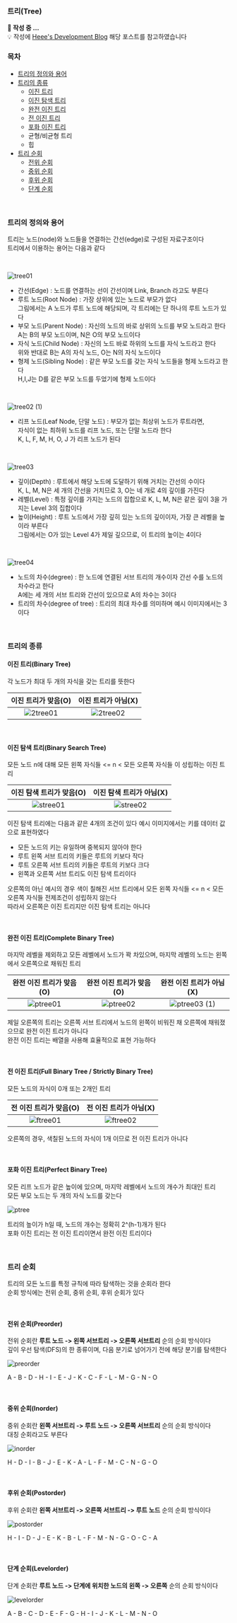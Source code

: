 ### 트리(Tree)

**🏃 작성 중 ...**   
💡 작성에 [Heee's Development Blog](https://gmlwjd9405.github.io/2018/08/12/data-structure-tree.html) 해당 포스트를 참고하였습니다  

### 목차
- [트리의 정의와 용어](#트리의-정의와-용어) 
- [트리의 종류](#트리의-종류)
  - [이진 트리](#이진-트리binary-tree)
  - [이진 탐색 트리](#이진-탐색-트리binary-search-tree)
  - [완전 이진 트리](#완전-이진-트리complete-binary-tree)
  - [전 이진 트리](#전-이진-트리full-binary-tree--strictly-binary-tree)
  - [포화 이진 트리](#포화-이진-트리perfect-binary-tree)
  - 균형/비균형 트리
  - 힙
- [트리 순회](#트리-순회)
  - [전위 순회](#전위-순회preorder)
  - [중위 순회](#중위-순회inorder)
  - [후위 순회](#후위-순회postorder)
  - [단계 순회](#단계-순회levelorder)

<br/>

### 트리의 정의와 용어  

트리는 노드(node)와 노드들을 연결하는 간선(edge)로 구성된 자료구조이다  
트리에서 이용하는 용어는 다음과 같다  

<br/>

![tree01](https://user-images.githubusercontent.com/80666066/129539656-c927cc37-809a-4dfb-98ef-89fe5c2c7d5a.png)

- 간선(Edge) : 노드를 연결하는 선이 간선이며 Link, Branch 라고도 부른다  
- 루트 노드(Root Node) : 가장 상위에 있는 노드로 부모가 없다 <br/> 그림에서는 A 노드가 루트 노드에 해당되며, 각 트리에는 단 하나의 루트 노드가 있다  
- 부모 노드(Parent Node) : 자신의 노드의 바로 상위의 노드를 부모 노드라고 한다 <br/> A는 B의 부모 노드이며, N은 O의 부모 노드이다  
- 자식 노드(Child Node) : 자신의 노드 바로 하위의 노드를 자식 노드라고 한다 <br/> 위와 반대로 B는 A의 자식 노드, O는 N의 자식 노드이다  
- 형제 노드(Sibling Node) : 같은 부모 노드를 갖는 자식 노드들을 형제 노드라고 한다  <br/> H,I,J는 D를 같은 부모 노드를 두었기에 형제 노드이다  

<br/>

![tree02 (1)](https://user-images.githubusercontent.com/80666066/129541103-a198cd4f-66c9-4957-bd5f-385abe98f182.png)

- 리프 노드(Leaf Node, 단말 노드) : 부모가 없는 최상위 노드가 루트라면, <br/> 자식이 없는 최하위 노드를 리프 노드, 또는 단말 노드라 한다 <br/> K, L, F, M, H, O, J 가 리프 노드가 된다  

<br/>

![tree03](https://user-images.githubusercontent.com/80666066/129541319-98db9a94-8f1b-4c43-a848-d2cd326c8be6.png)

- 깊이(Depth) : 루트에서 해당 노드에 도달하기 위해 거치는 간선의 수이다 <br/> K, L, M, N은 세 개의 간선을 거치므로 3, O는 네 개로 4의 깊이를 가진다  
- 레벨(Level) : 특정 깊이를 가지는 노드의 집합으로 K, L, M, N은 같은 깊이 3을 가지는 Level 3의 집합이다 
- 높이(Height) : 루트 노드에서 가장 깊히 있는 노드의 깊이이자, 가장 큰 레벨을 높이라 부른다  <br/> 그림에서는 O가 있는 Level 4가 제일 깊으므로, 이 트리의 높이는 4이다 

<br/>

![tree04](https://user-images.githubusercontent.com/80666066/129543102-361910b7-9e3c-4ff3-9e6c-87e87782da9b.png)

- 노드의 차수(degree) : 한 노드에 연결된 서브 트리의 개수이자 간선 수를 노드의 차수라고 한다  <br/> A에는 세 개의 서브 트리와 간선이 있으므로 A의 차수는 3이다 
- 트리의 차수(degree of tree) : 트리의 최대 차수를 의미하며 예시 이미지에서는 3이다 

<br/>

### 트리의 종류  

#### 이진 트리(Binary Tree) 

각 노드가 최대 두 개의 자식을 갖는 트리를 뜻한다  

|이진 트리가 맞음(O)|이진 트리가 아님(X)|
|:-:|:-:|
|![2tree01](https://user-images.githubusercontent.com/80666066/129545278-2a26040f-4919-435c-bf1e-b70d48e45fcf.png)| ![2tree02](https://user-images.githubusercontent.com/80666066/129545285-b10bb81e-ee62-436a-9b72-f3954656b746.png) |

<br/>

#### 이진 탐색 트리(Binary Search Tree)

모든 노드 n에 대해 모든 왼쪽 자식들 <= n < 모든 오른쪽 자식들 이 성립하는 이진 트리  

|이진 탐색 트리가 맞음(O)|이진 탐색 트리가 아님(X)|
|:-:|:-:|
| ![stree01](https://user-images.githubusercontent.com/80666066/129546141-0fd6fc58-a248-4203-a943-7b0a9a59de4b.png) | ![stree02](https://user-images.githubusercontent.com/80666066/129546193-f02304f0-5ae1-47f4-9104-ea77f898f9da.png) |

이진 탐색 트리에는 다음과 같은 4개의 조건이 있다 
예시 이미지에서는 키를 데이터 값으로 표현하였다  
- 모든 노드의 키는 유일하며 중복되지 않아야 한다  
- 루트 왼쪽 서브 트리의 키들은 루트의 키보다 작다 
- 루트 오른쪽 서브 트리의 키들은 루트의 키보다 크다  
- 왼쪽과 오른쪽 서브 트리도 이진 탐색 트리이다  

오른쪽의 아닌 예시의 경우 색이 칠해진 서브 트리에서 모든 왼쪽 자식들 <= n < 모든 오른쪽 자식들 전제조건이 성립하지 않는다  
따라서 오른쪽은 이진 트리지만 이진 탐색 트리는 아니다  

<br/>

#### 완전 이진 트리(Complete Binary Tree)

마지막 레벨을 제외하고 모든 레벨에서 노드가 꽉 차있으며, 마지막 레벨의 노드는 왼쪽에서 오른쪽으로 채워진 트리  

|완전 이진 트리가 맞음(O)|완전 이진 트리가 맞음(O)|완전 이진 트리가 아님(X)|
|:-:|:-:|:-:|
| ![ptree01](https://user-images.githubusercontent.com/80666066/129550623-091700f1-b321-4202-af5f-1d99053cb111.png)| ![ptree02](https://user-images.githubusercontent.com/80666066/129550667-4a459d17-7ccf-4dfb-9934-59b293a423bd.png)| ![ptree03 (1)](https://user-images.githubusercontent.com/80666066/129550694-b0fd8d90-b98f-4af9-9eaa-69b0ffa03631.png) |

제일 오른쪽의 트리는 오른쪽 서브 트리에서 노드의 왼쪽이 비워진 채 오른쪽에 채워졌으므로 완전 이진 트리가 아니다  
완전 이진 트리는 배열을 사용해 효율적으로 표현 가능하다  

<br/>

#### 전 이진 트리(Full Binary Tree / Strictly Binary Tree) 

모든 노드의 자식이 0개 또는 2개인 트리  

|전 이진 트리가 맞음(O)|전 이진 트리가 아님(X)|
|:-:|:-:|
|![ftree01](https://user-images.githubusercontent.com/80666066/129551264-12c011f1-5d37-4cb6-a52f-e1a8ea4e079b.png) |  ![ftree02](https://user-images.githubusercontent.com/80666066/129551291-691f021f-1fe1-4719-b73f-37dfdd0cb93b.png)|

오른쪽의 경우, 색칠된 노드의 자식이 1개 이므로 전 이진 트리가 아니다 

<br/>

#### 포화 이진 트리(Perfect Binary Tree) 

모든 리프 노드가 같은 높이에 있으며, 마지막 레벨에서 노드의 개수가 최대인 트리  
모든 부모 노드는 두 개의 자식 노드를 갖는다  

![ptree](https://user-images.githubusercontent.com/80666066/129551788-6713f697-dce8-4a06-94e8-3352d969bbd2.png)

트리의 높이가 h일 때, 노드의 개수는 정확히 2^(h-1)개가 된다  
포화 이진 트리는 전 이진 트리이면서 완전 이진 트리이다  

<br/>

### 트리 순회

트리의 모든 노드를 특정 규칙에 따라 탐색하는 것을 순회라 한다  
순회 방식에는 전위 순회, 중위 순회, 후위 순회가 있다  

<br/>

#### 전위 순회(Preorder) 

전위 순회란 **루트 노드 -> 왼쪽 서브트리 -> 오른쪽 서브트리** 순의 순회 방식이다  
깊이 우선 탐색(DFS)의 한 종류이며, 다음 분기로 넘어가기 전에 해당 분기를 탐색한다  

![preorder](https://user-images.githubusercontent.com/80666066/129735951-e28aa855-bc41-46dc-b998-be98cde5da70.gif)

A - B - D - H - I - E - J - K - C - F - L - M - G - N - O 

<br/>

#### 중위 순회(Inorder)

중위 순회란 **왼쪽 서브트리 -> 루트 노드 -> 오른쪽 서브트리** 순의 순회 방식이다  
대칭 순회라고도 부른다  

![inorder](https://user-images.githubusercontent.com/80666066/129736825-83b90d77-7ca8-4549-b5c6-9ac553e9678f.gif)

H - D - I - B - J - E - K - A - L - F - M - C - N - G - O  

<br/>

#### 후위 순회(Postorder)

후위 순회란 **왼쪽 서브트리 -> 오른쪽 서브트리 -> 루트 노드** 순의 순회 방식이다  

![postorder](https://user-images.githubusercontent.com/80666066/129736995-3663c849-f395-410d-adf8-3182196eab74.gif)

H - I - D - J - E - K - B - L - F - M - N - G - O - C - A

<br/>

#### 단계 순회(Levelorder)

단계 순회란 **루트 노드 -> 단계에 위치한 노드의 왼쪽 -> 오른쪽** 순의 순회 방식이다  

![levelorder](https://user-images.githubusercontent.com/80666066/129910152-a82290a5-f0db-4c76-83a5-8a2d3366c900.gif)

A - B - C - D - E - F - G - H - I - J - K - L - M - N - O 

<br/>




